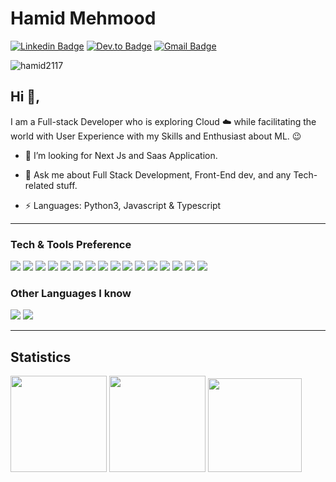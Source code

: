 # Hamid Mehmood
 [![Linkedin Badge](https://img.shields.io/badge/-Hamid-blue?style=flat-square&logo=Linkedin&logoColor=white&link=https://www.linkedin.com/in/Hamid/)](https://www.linkedin.com/in/kunalraghav/) [![Dev.to Badge](https://img.shields.io/badge/-@Hamid-03a57a?style=flat-square&labelColor=000000&logo=dev.to&link=https://dev.com/@hamid2117)](https://dev.to/hamid2117)
[![Gmail Badge](https://img.shields.io/badge/-hamidmehmood21@outlook.com-c14438?style=flat-square&logo=Gmail&logoColor=white&link=mailto:saim008865@gmail.com)](mailto:hamidmehmood21@outlook.com)

<p align="left"> <img src="https://komarev.com/ghpvc/?username=hamid2117&label=Profile%20views&color=0e75b6&style=flat" alt="hamid2117" /> </p>


## Hi 👋, 
I am a Full-stack Developer who is exploring Cloud :cloud: while facilitating the world with User Experience with my Skills and Enthusiast about ML. :wink:
 
 
 - 👯 I’m looking for Next Js and Saas Application.
 
 - 💬 Ask me about Full Stack Development, Front-End dev, and any Tech-related stuff.
 
 - ⚡ Languages:  Python3, Javascript & Typescript


 ---
 
 ### Tech & Tools Preference

<img src = "https://img.shields.io/badge/-HTML5-E34F26?style=flat&logo=html5&logoColor=white"> <img src = "https://img.shields.io/badge/-CSS3-1572B6?style=flat&logo=css3&logoColor=white">
<img src="https://img.shields.io/badge/-JavaScript-eed718?style=flat&logo=javascript&logoColor=ffffff">
<img src="https://img.shields.io/badge/-Sass-cc6699?style=flat&logo=sass&logoColor=ffffff">
<img src="https://img.shields.io/badge/-React-000000?style=flat&logo=react&logoColor=00c8ff">
<img src="https://img.shields.io/badge/-MongoDB-4DB33D?style=flat&logo=mongodb&logoColor=FFFFFF">
<img src="https://img.shields.io/badge/-GraphQL-e535ab?style=flat&logo=graphql&logoColor=FFFFFF">
<img src="https://img.shields.io/badge/-Express.js-787878?style=flat">
<img src="https://img.shields.io/badge/-Node.js-3C873A?style=flat&logo=Node.js&logoColor=white">
<img src="https://img.shields.io/badge/-Firebase-FFA611?style=flat&logo=firebase&logoColor=FFFFFF">
<img src="http://img.shields.io/badge/-Google%20Cloud%20Platform-4285F4?style=flat&logo=google%20cloud&logoColor=white">
<img src="https://img.shields.io/badge/-Progressive Web Apps-5A0FC8?style=flat">
<img src="http://img.shields.io/badge/-Git-F1502F?style=flat&logo=git&logoColor=FFFFFF">
<img src="http://img.shields.io/badge/-Github-000000?style=flat&logo=github&logoColor=FFFFFF">
<img src="http://img.shields.io/badge/-VS%20Code-007ACC?style=flat&logo=visual%20studio%20code&logoColor=white">
<img src="http://img.shields.io/badge/-Heroku-430098?style=flat&logo=heroku&logoColor=white">


### Other Languages I know
<img src="http://img.shields.io/badge/-Typescript-F89820?style=flat&logo=typescript&logoColor=white"> <img src="https://img.shields.io/badge/-Python-black?style=flat&logo=python&logoColor=white"> 

---

## Statistics

<div>
  <img height="154" src="https://github-readme-stats.vercel.app/api?username=hamid2117&show_icons=true&theme=radical&count_private=true&hide=contribs" />
  <img height="154" src="https://github-readme-stats.vercel.app/api/top-langs/?username=hamid2117&layout=compact&theme=radical&hide=php&langs_count=6" />
  <img height="150" src="https://github-readme-stats.vercel.app/api/wakatime?username=hamid2117&layout=compact&theme=radical&langs_count=6" />
</div>


